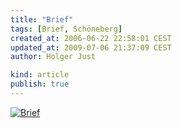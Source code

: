 ```yaml
---
title: "Brief"
tags: [Brief, Schöneberg]
created_at: 2006-06-22 22:58:01 CEST
updated_at: 2009-07-06 21:37:09 CEST
author: Holger Just

kind: article
publish: true
---
```


<a href="http://www.flickr.com/photos/meine-erde/172825509/"><img src="http://static.flickr.com/63/172825509_f39707a67c.jpg" alt="Brief" title="ein Brief in Schöneberg" class="center"/></a>